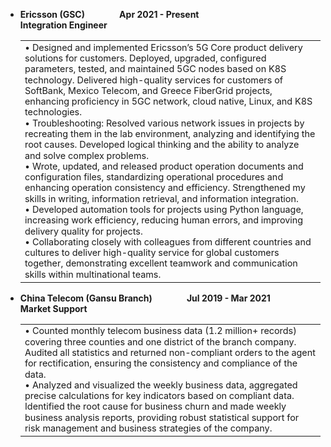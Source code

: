 - **Ericsson (GSC)** &nbsp;&nbsp;&nbsp;&nbsp;&nbsp;&nbsp;&nbsp;&nbsp;&nbsp;&nbsp;&nbsp;&nbsp; **Apr 2021 - Present**  
  **Integration Engineer**  

  <table>
  <tr>
  <td style="font-size: 0.9em; line-height: 1.2em;">
  • Designed and implemented Ericsson’s 5G Core product delivery solutions for customers. Deployed, upgraded, configured parameters, tested, and maintained 5GC nodes based on K8S technology. Delivered high-quality services for customers of SoftBank, Mexico Telecom, and Greece FiberGrid projects, enhancing proficiency in 5GC network, cloud native, Linux, and K8S technologies.<br>
  • Troubleshooting: Resolved various network issues in projects by recreating them in the lab environment, analyzing and identifying the root causes. Developed logical thinking and the ability to analyze and solve complex problems.<br>
  • Wrote, updated, and released product operation documents and configuration files, standardizing operational procedures and enhancing operation consistency and efficiency. Strengthened my skills in writing, information retrieval, and information integration.<br>
  • Developed automation tools for projects using Python language, increasing work efficiency, reducing human errors, and improving delivery quality for projects.<br>
  • Collaborating closely with colleagues from different countries and cultures to deliver high-quality service for global customers together, demonstrating excellent teamwork and communication skills within multinational teams.
  </td>
  </tr>
  </table>

- **China Telecom (Gansu Branch)** &nbsp;&nbsp;&nbsp;&nbsp;&nbsp;&nbsp;&nbsp;&nbsp;&nbsp;&nbsp;&nbsp;&nbsp; **Jul 2019 - Mar 2021**  
  **Market Support**  

  <table>
  <tr>
  <td style="font-size: 0.9em; line-height: 1.2em;">
  • Counted monthly telecom business data (1.2 million+ records) covering three counties and one district of the branch company. Audited all statistics and returned non-compliant orders to the agent for rectification, ensuring the consistency and compliance of the data.<br>
  • Analyzed and visualized the weekly business data, aggregated precise calculations for key indicators based on compliant data. Identified the root cause for business churn and made weekly business analysis reports, providing robust statistical support for risk management and business strategies of the company.
  </td>
  </tr>
  </table>
